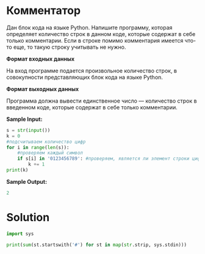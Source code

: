 # Комментатор

Дан блок кода на языке Python. Напишите программу, которая определяет количество строк в данном коде, которые содержат в
себе только комментарии. Если в строке помимо комментария имеется что-то еще, то такую строку учитывать не нужно.

**Формат входных данных**

На вход программе подается произвольное количество строк, в совокупности представляющих блок кода на языке Python.

**Формат выходных данных**

Программа должна вывести единственное число — количество строк в введенном коде, которые содержат в себе только
комментарии.

**Sample Input:**

```python
s = str(input())
k = 0
#подсчитываем количество цифр
for i in range(len(s)):
    #проверяем каждый символ
    if s[i] in '0123456789': #проверяем, является ли элемент строки цифрой
        k += 1
print(k)
```

**Sample Output:**

```python
2
```

# Solution

```python
import sys

print(sum(st.startswith('#') for st in map(str.strip, sys.stdin)))
```